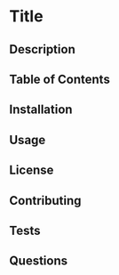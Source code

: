 # Title

## Description


## Table of Contents


## Installation


## Usage


## License

## Contributing

## Tests


## Questions

